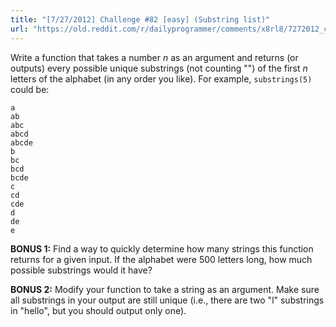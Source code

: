 ```yaml
---
title: "[7/27/2012] Challenge #82 [easy] (Substring list)"
url: "https://old.reddit.com/r/dailyprogrammer/comments/x8rl8/7272012_challenge_82_easy_substring_list/"
---
```


Write a function that takes a number *n* as an argument and returns (or outputs) every possible unique substrings (not counting "") of the first *n* letters of the alphabet (in any order you like). For example, `substrings(5)` could be:

    a
    ab
    abc
    abcd
    abcde
    b
    bc
    bcd
    bcde
    c
    cd
    cde
    d
    de
    e

**BONUS 1:** Find a way to quickly determine how many strings this function returns for a given input. If the alphabet were 500 letters long, how much possible substrings would it have?

**BONUS 2:** Modify your function to take a string as an argument. Make sure all substrings in your output are still unique (i.e., there are two "l" substrings in "hello", but you should output only one).